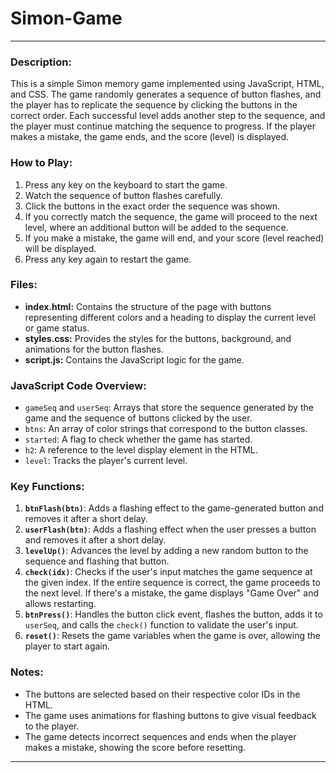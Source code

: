 # Simon-Game
---
### Description:
This is a simple Simon memory game implemented using JavaScript, HTML, and CSS. The game randomly generates a sequence of button flashes, and the player has to replicate the sequence by clicking the buttons in the correct order. Each successful level adds another step to the sequence, and the player must continue matching the sequence to progress. If the player makes a mistake, the game ends, and the score (level) is displayed.

### How to Play:
1. Press any key on the keyboard to start the game.
2. Watch the sequence of button flashes carefully.
3. Click the buttons in the exact order the sequence was shown.
4. If you correctly match the sequence, the game will proceed to the next level, where an additional button will be added to the sequence.
5. If you make a mistake, the game will end, and your score (level reached) will be displayed.
6. Press any key again to restart the game.

### Files:
- **index.html:** Contains the structure of the page with buttons representing different colors and a heading to display the current level or game status.
- **styles.css:** Provides the styles for the buttons, background, and animations for the button flashes.
- **script.js:** Contains the JavaScript logic for the game.

### JavaScript Code Overview:
- `gameSeq` and `userSeq`: Arrays that store the sequence generated by the game and the sequence of buttons clicked by the user.
- `btns`: An array of color strings that correspond to the button classes.
- `started`: A flag to check whether the game has started.
- `h2`: A reference to the level display element in the HTML.
- `level`: Tracks the player's current level.

### Key Functions:
1. **`btnFlash(btn)`**: Adds a flashing effect to the game-generated button and removes it after a short delay.
2. **`userFlash(btn)`**: Adds a flashing effect when the user presses a button and removes it after a short delay.
3. **`levelUp()`**: Advances the level by adding a new random button to the sequence and flashing that button.
4. **`check(idx)`**: Checks if the user's input matches the game sequence at the given index. If the entire sequence is correct, the game proceeds to the next level. If there's a mistake, the game displays "Game Over" and allows restarting.
5. **`btnPress()`**: Handles the button click event, flashes the button, adds it to `userSeq`, and calls the `check()` function to validate the user's input.
6. **`reset()`**: Resets the game variables when the game is over, allowing the player to start again.

### Notes:
- The buttons are selected based on their respective color IDs in the HTML.
- The game uses animations for flashing buttons to give visual feedback to the player.
- The game detects incorrect sequences and ends when the player makes a mistake, showing the score before resetting.

---
